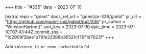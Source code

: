 +++
title = "#336"
date = 2023-07-10

[extra]
repo = "gdext"
docs_rel_url = "gdext/pr-336/godot"
pr_url = "https://github.com/godot-rust/gdext/pull/336"
pr_author = "WinstonHartnett"
sort_key = 2023-07-10
date_time = 2023-07-10T07:43:44Z
commit_sha = "1d2909f2bee1b79fe33398b36521cf79f1d7923f"
+++

Add `instance_id_or_none_unchecked` to `Gd`
